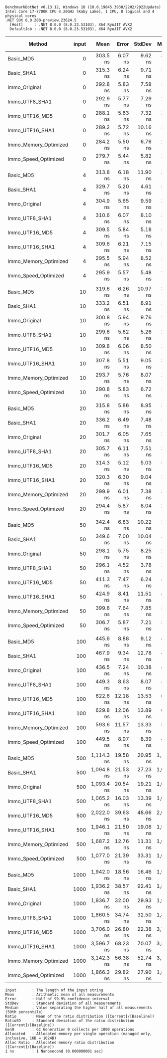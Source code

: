 ```
BenchmarkDotNet v0.13.12, Windows 10 (10.0.19045.3930/22H2/2022Update)
Intel Core i7-7700K CPU 4.20GHz (Kaby Lake), 1 CPU, 8 logical and 4 physical cores
.NET SDK 8.0.200-preview.23624.5
  [Host]     : .NET 8.0.0 (8.0.23.53103), X64 RyuJIT AVX2
  DefaultJob : .NET 8.0.0 (8.0.23.53103), X64 RyuJIT AVX2
```

| Method                | input |       Mean |    Error |   StdDev |     Median | Ratio | RatioSD |   Gen0 | Allocated | Alloc Ratio |
| --------------------- | ----: | ---------: | -------: | -------: | ---------: | ----: | ------: | -----: | --------: | ----------: |
| Basic_MD5             |     0 |   303.5 ns |  6.07 ns |  9.62 ns |   302.8 ns |  1.03 |    0.05 | 0.0095 |      40 B |          NA |
| Basic_SHA1            |     0 |   315.3 ns |  6.24 ns |  9.71 ns |   313.9 ns |  1.07 |    0.04 | 0.0210 |      88 B |          NA |
| Immo_Original         |     0 |   292.8 ns |  5.83 ns |  7.58 ns |   292.0 ns |  1.00 |    0.00 |      - |         - |          NA |
| Immo_UTF8_SHA1        |     0 |   292.9 ns |  5.77 ns |  7.29 ns |   292.1 ns |  1.00 |    0.04 |      - |         - |          NA |
| Immo_UTF16_MD5        |     0 |   288.1 ns |  5.63 ns |  7.32 ns |   284.2 ns |  0.98 |    0.04 |      - |         - |          NA |
| Immo_UTF16_SHA1       |     0 |   289.2 ns |  5.72 ns | 10.16 ns |   285.3 ns |  0.99 |    0.05 |      - |         - |          NA |
| Immo_Memory_Optimized |     0 |   284.2 ns |  5.50 ns |  6.76 ns |   280.9 ns |  0.97 |    0.04 |      - |         - |          NA |
| Immo_Speed_Optimized  |     0 |   279.7 ns |  5.44 ns |  5.82 ns |   277.1 ns |  0.95 |    0.03 |      - |         - |          NA |
|                       |       |            |          |          |            |       |         |        |           |             |
| Basic_MD5             |     4 |   313.8 ns |  6.18 ns | 11.90 ns |   311.8 ns |  1.03 |    0.05 | 0.0172 |      72 B |          NA |
| Basic_SHA1            |     4 |   329.7 ns |  5.20 ns |  4.61 ns |   328.8 ns |  1.07 |    0.04 | 0.0286 |     120 B |          NA |
| Immo_Original         |     4 |   304.9 ns |  5.65 ns |  9.59 ns |   304.0 ns |  1.00 |    0.00 |      - |         - |          NA |
| Immo_UTF8_SHA1        |     4 |   310.6 ns |  6.07 ns |  8.10 ns |   313.0 ns |  1.01 |    0.04 |      - |         - |          NA |
| Immo_UTF16_MD5        |     4 |   309.5 ns |  5.84 ns |  5.18 ns |   308.1 ns |  1.00 |    0.04 |      - |         - |          NA |
| Immo_UTF16_SHA1       |     4 |   309.6 ns |  6.21 ns |  7.15 ns |   310.5 ns |  1.01 |    0.05 |      - |         - |          NA |
| Immo_Memory_Optimized |     4 |   295.5 ns |  5.94 ns |  8.52 ns |   296.7 ns |  0.96 |    0.04 |      - |         - |          NA |
| Immo_Speed_Optimized  |     4 |   295.9 ns |  5.57 ns |  5.48 ns |   295.0 ns |  0.96 |    0.04 |      - |         - |          NA |
|                       |       |            |          |          |            |       |         |        |           |             |
| Basic_MD5             |    10 |   319.6 ns |  6.26 ns | 10.97 ns |   320.1 ns |  1.06 |    0.05 | 0.0191 |      80 B |          NA |
| Basic_SHA1            |    10 |   333.2 ns |  6.51 ns |  8.91 ns |   330.3 ns |  1.11 |    0.05 | 0.0305 |     128 B |          NA |
| Immo_Original         |    10 |   300.8 ns |  5.94 ns |  9.76 ns |   298.9 ns |  1.00 |    0.00 |      - |         - |          NA |
| Immo_UTF8_SHA1        |    10 |   299.6 ns |  5.62 ns |  5.26 ns |   297.3 ns |  1.00 |    0.03 |      - |         - |          NA |
| Immo_UTF16_MD5        |    10 |   309.8 ns |  6.06 ns |  8.50 ns |   306.3 ns |  1.03 |    0.04 |      - |         - |          NA |
| Immo_UTF16_SHA1       |    10 |   307.8 ns |  5.51 ns |  9.05 ns |   303.9 ns |  1.02 |    0.05 |      - |         - |          NA |
| Immo_Memory_Optimized |    10 |   293.7 ns |  5.76 ns |  8.07 ns |   291.2 ns |  0.98 |    0.04 |      - |         - |          NA |
| Immo_Speed_Optimized  |    10 |   290.8 ns |  5.83 ns |  6.72 ns |   290.2 ns |  0.96 |    0.04 |      - |         - |          NA |
|                       |       |            |          |          |            |       |         |        |           |             |
| Basic_MD5             |    20 |   315.8 ns |  5.86 ns |  8.95 ns |   314.2 ns |  1.05 |    0.04 | 0.0210 |      88 B |          NA |
| Basic_SHA1            |    20 |   336.2 ns |  6.49 ns |  7.48 ns |   333.9 ns |  1.11 |    0.04 | 0.0324 |     136 B |          NA |
| Immo_Original         |    20 |   301.7 ns |  6.05 ns |  7.65 ns |   300.8 ns |  1.00 |    0.00 |      - |         - |          NA |
| Immo_UTF8_SHA1        |    20 |   305.7 ns |  6.11 ns |  7.51 ns |   303.4 ns |  1.01 |    0.03 |      - |         - |          NA |
| Immo_UTF16_MD5        |    20 |   314.3 ns |  5.12 ns |  5.03 ns |   312.1 ns |  1.04 |    0.04 |      - |         - |          NA |
| Immo_UTF16_SHA1       |    20 |   320.3 ns |  6.30 ns |  9.04 ns |   320.4 ns |  1.07 |    0.05 |      - |         - |          NA |
| Immo_Memory_Optimized |    20 |   299.9 ns |  6.01 ns |  7.38 ns |   300.8 ns |  0.99 |    0.03 |      - |         - |          NA |
| Immo_Speed_Optimized  |    20 |   294.4 ns |  5.87 ns |  8.04 ns |   291.5 ns |  0.98 |    0.04 |      - |         - |          NA |
|                       |       |            |          |          |            |       |         |        |           |             |
| Basic_MD5             |    50 |   342.4 ns |  6.83 ns | 10.22 ns |   341.1 ns |  1.15 |    0.04 | 0.0286 |     120 B |          NA |
| Basic_SHA1            |    50 |   349.6 ns |  7.00 ns | 10.04 ns |   349.9 ns |  1.17 |    0.05 | 0.0401 |     168 B |          NA |
| Immo_Original         |    50 |   298.1 ns |  5.75 ns |  8.25 ns |   295.4 ns |  1.00 |    0.00 |      - |         - |          NA |
| Immo_UTF8_SHA1        |    50 |   296.1 ns |  4.52 ns |  3.78 ns |   295.5 ns |  0.99 |    0.03 |      - |         - |          NA |
| Immo_UTF16_MD5        |    50 |   411.3 ns |  7.47 ns |  6.24 ns |   409.8 ns |  1.38 |    0.05 |      - |         - |          NA |
| Immo_UTF16_SHA1       |    50 |   424.9 ns |  8.41 ns | 11.51 ns |   421.1 ns |  1.43 |    0.05 |      - |         - |          NA |
| Immo_Memory_Optimized |    50 |   399.8 ns |  7.64 ns |  7.85 ns |   398.0 ns |  1.33 |    0.05 |      - |         - |          NA |
| Immo_Speed_Optimized  |    50 |   306.7 ns |  5.87 ns |  7.21 ns |   307.3 ns |  1.03 |    0.03 |      - |         - |          NA |
|                       |       |            |          |          |            |       |         |        |           |             |
| Basic_MD5             |   100 |   445.6 ns |  8.88 ns |  9.12 ns |   445.5 ns |  1.02 |    0.04 | 0.0401 |     168 B |        1.31 |
| Basic_SHA1            |   100 |   467.9 ns |  9.34 ns | 12.78 ns |   467.3 ns |  1.07 |    0.04 | 0.0515 |     216 B |        1.69 |
| Immo_Original         |   100 |   436.5 ns |  7.24 ns | 10.38 ns |   434.9 ns |  1.00 |    0.00 | 0.0305 |     128 B |        1.00 |
| Immo_UTF8_SHA1        |   100 |   449.3 ns |  8.63 ns |  8.07 ns |   448.4 ns |  1.03 |    0.03 | 0.0305 |     128 B |        1.00 |
| Immo_UTF16_MD5        |   100 |   622.6 ns | 12.18 ns | 13.53 ns |   614.0 ns |  1.42 |    0.04 |      - |         - |        0.00 |
| Immo_UTF16_SHA1       |   100 |   629.8 ns | 12.06 ns | 13.89 ns |   631.4 ns |  1.44 |    0.05 |      - |         - |        0.00 |
| Immo_Memory_Optimized |   100 |   593.6 ns | 11.57 ns | 13.33 ns |   592.8 ns |  1.36 |    0.05 |      - |         - |        0.00 |
| Immo_Speed_Optimized  |   100 |   449.5 ns |  8.97 ns |  8.39 ns |   452.9 ns |  1.03 |    0.02 | 0.0305 |     128 B |        1.00 |
|                       |       |            |          |          |            |       |         |        |           |             |
| Basic_MD5             |   500 | 1,114.3 ns | 19.58 ns | 20.95 ns | 1,109.8 ns |  1.02 |    0.03 | 0.1354 |     568 B |        1.08 |
| Basic_SHA1            |   500 | 1,094.8 ns | 21.53 ns | 27.23 ns | 1,085.8 ns |  1.00 |    0.04 | 0.1469 |     616 B |        1.17 |
| Immo_Original         |   500 | 1,093.4 ns | 20.54 ns | 19.21 ns | 1,087.9 ns |  1.00 |    0.00 | 0.1259 |     528 B |        1.00 |
| Immo_UTF8_SHA1        |   500 | 1,065.2 ns | 16.03 ns | 13.39 ns | 1,061.2 ns |  0.97 |    0.02 | 0.1259 |     528 B |        1.00 |
| Immo_UTF16_MD5        |   500 | 2,022.0 ns | 39.63 ns | 48.66 ns | 2,002.8 ns |  1.86 |    0.05 | 0.2441 |    1024 B |        1.94 |
| Immo_UTF16_SHA1       |   500 | 1,946.1 ns | 21.50 ns | 19.06 ns | 1,938.6 ns |  1.78 |    0.04 | 0.2441 |    1024 B |        1.94 |
| Immo_Memory_Optimized |   500 | 1,687.2 ns | 12.76 ns | 11.31 ns | 1,687.9 ns |  1.54 |    0.03 |      - |         - |        0.00 |
| Immo_Speed_Optimized  |   500 | 1,077.0 ns | 21.39 ns | 33.31 ns | 1,067.0 ns |  0.98 |    0.03 | 0.1259 |     528 B |        1.00 |
|                       |       |            |          |          |            |       |         |        |           |             |
| Basic_MD5             |  1000 | 1,942.0 ns | 18.56 ns | 16.46 ns | 1,939.2 ns |  1.00 |    0.02 | 0.2518 |    1064 B |        1.04 |
| Basic_SHA1            |  1000 | 1,936.2 ns | 38.57 ns | 92.41 ns | 1,890.5 ns |  1.06 |    0.03 | 0.2632 |    1112 B |        1.09 |
| Immo_Original         |  1000 | 1,936.7 ns | 32.00 ns | 29.93 ns | 1,924.1 ns |  1.00 |    0.00 | 0.2441 |    1024 B |        1.00 |
| Immo_UTF8_SHA1        |  1000 | 1,860.5 ns | 34.74 ns | 32.50 ns | 1,854.7 ns |  0.96 |    0.02 | 0.2441 |    1024 B |        1.00 |
| Immo_UTF16_MD5        |  1000 | 3,706.0 ns | 26.80 ns | 22.38 ns | 3,702.3 ns |  1.91 |    0.03 | 0.4807 |    2024 B |        1.98 |
| Immo_UTF16_SHA1       |  1000 | 3,596.7 ns | 68.23 ns | 70.07 ns | 3,577.0 ns |  1.86 |    0.05 | 0.4807 |    2024 B |        1.98 |
| Immo_Memory_Optimized |  1000 | 3,142.3 ns | 56.38 ns | 52.74 ns | 3,148.4 ns |  1.62 |    0.04 |      - |         - |        0.00 |
| Immo_Speed_Optimized  |  1000 | 1,866.3 ns | 29.82 ns | 27.90 ns | 1,872.0 ns |  0.96 |    0.01 | 0.2441 |    1024 B |        1.00 |

```
input       : The length of the input string
Mean        : Arithmetic mean of all measurements
Error       : Half of 99.9% confidence interval
StdDev      : Standard deviation of all measurements
Median      : Value separating the higher half of all measurements (50th percentile)
Ratio       : Mean of the ratio distribution ([Current]/[Baseline])
RatioSD     : Standard deviation of the ratio distribution ([Current]/[Baseline])
Gen0        : GC Generation 0 collects per 1000 operations
Allocated   : Allocated memory per single operation (managed only, inclusive, 1KB = 1024B)
Alloc Ratio : Allocated memory ratio distribution ([Current]/[Baseline])
1 ns        : 1 Nanosecond (0.000000001 sec)
```